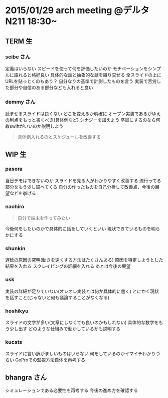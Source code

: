 # 2015/01/29 arch meeting @デルタN211 18:30~
## TERM 生  
### seibe さん
定義はいらない
スピードを使って何を評価したいのか
モチベーションをシンプルに語れると格好良い
具体的な話と抽象的な話を織り交ぜる
全スライドの上にURLを貼っとくのもあり？
自分なりの基準で計測したものを言う
実装で苦労した部分や自信のある部分なども入れると良い

### demmy さん
読ませるスライドは良くない
どこを変えるか明確に
オープン実装であるがゆえの利点をもっと書くべき(具体例など)
シナジーを加えよう
卒論にするのなら何故swiftがいいのか説明しよう
> 具体例入れるのとスケジュールを改善する

## WIP 生  
### pasora 
当日デモはできないのか
スライドを見る人がわかりやすく改善する
流行ってる部分をもう少し調べてくる
自分の作ったものを自己分析して改善点、今後の展望などを挙げる

### naohiro  
> 自分で端末を作ってみたい

今後何をしたいのかで具体的に話をしていくといい
現状できているものを明らかにする


### shunkin  
遅延の原因の究明(動きを速くする方法はたくさんある)
原因を特定しようとした結果を入れる
スクレイピングの詳細を入れる
あとは今後の展望

### usk
実装の詳細が足りていない(オレオレ実装とは何か具体的に書く)
とにかく現状を話すこと(じゃないと何も議論することがなくなる)

### hoshikyu  
スライドの文字が多い(文章にしなくても良いのかもしれない)
具体的な数字をもう少し出す
どのような仕組みで動かしているかも説明する

### kucats  
スライドに言い訳がましいものはいらない
何をしているのかイマイチわかりづらい
GoProでの監視方法自体を再考する

## bhangra さん
シミュレーションである必要性を再考する
今後の進め方を確認する
